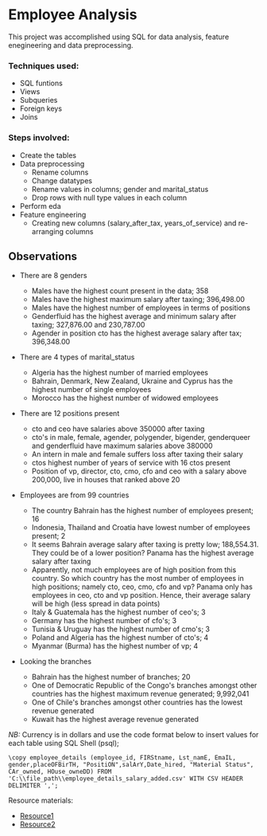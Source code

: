 # **Employee Analysis**

This project was accomplished using SQL for data analysis, feature enegineering and data preprocessing.

### **Techniques used:**
- SQL funtions
- Views
- Subqueries
- Foreign keys
- Joins

### **Steps involved:**
- Create the tables
- Data preprocessing
	- Rename columns
	- Change datatypes
	- Rename values in columns; gender and marital_status
	- Drop rows with null type values in each column
- Perform eda 
- Feature engineering
	- Creating new columns (salary_after_tax, years_of_service) and re-arranging columns

## **Observations**
- There are 8 genders
	- Males have the highest count present in the data; 358
	- Males have the highest maximum salary after taxing; 396,498.00
	- Males have the highest number of employees in terms of positions
	- Genderfluid has the highest average and minimum salary after taxing; 327,876.00 and 230,787.00
	- Agender in position cto has the highest average salary after tax; 396,348.00

- There are 4 types of marital_status
	- Algeria has the highest number of married employees
	- Bahrain, Denmark, New Zealand, Ukraine and Cyprus has the highest number of single employees
	- Morocco has the highest number of widowed employees

- There are 12 positions present
	- cto and ceo have salaries above 350000 after taxing
	- cto's in male, female, agender, polygender, bigender, genderqueer and genderfluid have maximum salaries above 380000
	- An intern in male and female suffers loss after taxing their salary
	- ctos highest number of years of service with 16 ctos present
	- Position of vp, director, cto, cmo, cfo and ceo with a salary above 200,000, live in houses that ranked above 20

- Employees are from 99 countries
	- The country Bahrain has the highest number of employees present; 16
	- Indonesia, Thailand and Croatia have lowest number of employees present; 2
	- It seems Bahrain average salary after taxing is pretty low; 188,554.31. They could be of a lower position? Panama has the highest average salary after taxing
	- Apparently, not much employees are of high position from this country. So which country has the most number of employees in high positions; namely cto, ceo, cmo, cfo and vp? Panama only has employees in ceo, cto and vp position. Hence, their average salary will be high (less spread in data points)
	- Italy & Guatemala has the highest number of ceo's; 3
	- Germany has the highest number of cfo's; 3
	- Tunisia & Uruguay has the highest number of cmo's;  3
	- Poland and Algeria has the highest number of cto's; 4
	- Myanmar (Burma) has the highest number of vp; 4

- Looking the branches
	- Bahrain has the highest number of branches; 20
	- One of Democratic Republic of the Congo's branches amongst other countries has the highest maximum revenue generated; 9,992,041
	- One of Chile's branches  amongst other countries has the lowest revenue generated 
	- Kuwait has the highest average revenue generated

*NB:* Currency is in dollars and use the code format below to insert values for each table using SQL Shell (psql);

```\copy employee_details (employee_id, FIRStname, Lst_namE, EmaIL, gender,placeOFBirTH, "PositiON",salArY,Date_hired, "Material Status", CAr_owned, HOuse_owneDD) FROM 'C:\\file_path\\employee_details_salary_added.csv' WITH CSV HEADER DELIMITER ',';```

Resource materials:
- [Resource1](https://www.postgresqltutorial.com/)
- [Resource2](https://www.postgresql.org/docs/current/index.html)